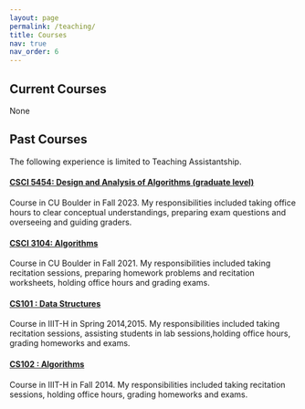 ```yaml
---
layout: page
permalink: /teaching/
title: Courses
nav: true
nav_order: 6
---
```


## Current Courses

None

## Past Courses

The following experience is limited to Teaching Assistantship.

#### [CSCI 5454: Design and Analysis of Algorithms (graduate level)](https://www.bowaggoner.com/courses/2023/csci5454/)

Course in CU Boulder in Fall 2023. My responsibilities included taking office hours to clear conceptual understandings, preparing exam questions and
overseeing and guiding graders.

#### [CSCI 3104: Algorithms](https://www.colorado.edu/cs/cspb-3104-algorithms)

Course in CU Boulder in Fall 2021. My responsibilities included taking recitation sessions, preparing homework problems and recitation worksheets,
holding office hours and grading exams.

#### [CS101 : Data Structures](https://www.iiit.ac.in/course-syllabus-designs/)

Course in IIIT-H in Spring 2014,2015. My responsibilities included taking recitation sessions, assisting students in lab sessions,holding office hours, grading
homeworks and exams.

#### [CS102 : Algorithms](https://www.iiit.ac.in/course-syllabus-designs/)

Course in IIIT-H in Fall 2014. My responsibilities included taking recitation sessions, holding office hours, grading homeworks and exams.
